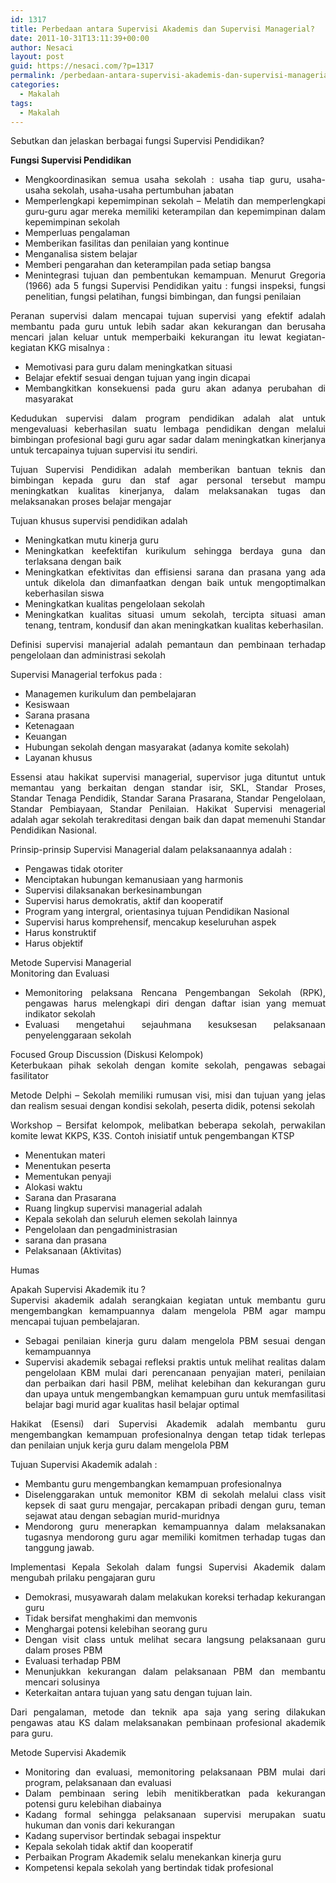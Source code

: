 ```yaml
---
id: 1317
title: Perbedaan antara Supervisi Akademis dan Supervisi Managerial?
date: 2011-10-31T13:11:39+00:00
author: Nesaci
layout: post
guid: https://nesaci.com/?p=1317
permalink: /perbedaan-antara-supervisi-akademis-dan-supervisi-managerial/
categories:
  - Makalah
tags:
  - Makalah
---
```

<p style="text-align: justify;">
  Sebutkan dan jelaskan berbagai fungsi Supervisi Pendidikan?
</p>

<p style="text-align: justify;">
  <strong>Fungsi Supervisi Pendidikan</strong>
</p>

<ul style="text-align: justify;">
  <li>
    Mengkoordinasikan semua usaha sekolah : usaha tiap guru, usaha-usaha sekolah, usaha-usaha pertumbuhan jabatan
  </li>
  <li>
    Memperlengkapi kepemimpinan sekolah &#8211; Melatih dan memperlengkapi guru-guru agar mereka memiliki keterampilan dan kepemimpinan dalam kepemimpinan sekolah
  </li>
  <li>
    Memperluas pengalaman
  </li>
  <li>
    Memberikan fasilitas dan penilaian yang kontinue
  </li>
  <li>
    Menganalisa sistem belajar
  </li>
  <li>
    Memberi pengarahan dan keterampilan pada setiap bangsa
  </li>
  <li>
    Menintegrasi tujuan dan pembentukan kemampuan. Menurut Gregoria (1966) ada 5 fungsi Supervisi Pendidikan yaitu : fungsi inspeksi, fungsi penelitian, fungsi pelatihan, fungsi bimbingan, dan fungsi penilaian
  </li>
</ul>

<p style="text-align: justify;">
  Peranan supervisi dalam mencapai tujuan supervisi yang efektif adalah membantu pada guru untuk lebih sadar akan kekurangan dan berusaha mencari jalan keluar untuk memperbaiki kekurangan itu lewat kegiatan-kegiatan KKG misalnya :
</p>

<ul style="text-align: justify;">
  <li>
    Memotivasi para guru dalam meningkatkan situasi
  </li>
  <li>
    Belajar efektif sesuai dengan tujuan yang ingin dicapai
  </li>
  <li>
    Membangkitkan konsekuensi pada guru akan adanya perubahan di masyarakat
  </li>
</ul>

<p style="text-align: justify;">
  Kedudukan supervisi dalam program pendidikan adalah alat untuk mengevaluasi keberhasilan suatu lembaga pendidikan dengan melalui bimbingan profesional bagi guru agar sadar dalam meningkatkan kinerjanya untuk tercapainya tujuan supervisi itu sendiri.
</p>

<p style="text-align: justify;">
  Tujuan Supervisi Pendidikan adalah memberikan bantuan teknis dan bimbingan kepada guru dan staf agar personal tersebut mampu meningkatkan kualitas kinerjanya, dalam melaksanakan tugas dan melaksanakan proses belajar mengajar<!--more-->
</p>

<p style="text-align: justify;">
  Tujuan khusus supervisi pendidikan adalah
</p>

<ul style="text-align: justify;">
  <li>
    Meningkatkan mutu kinerja guru
  </li>
  <li>
    Meningkatkan keefektifan kurikulum sehingga berdaya guna dan terlaksana dengan baik
  </li>
  <li>
    Meningkatkan efektivitas dan effisiensi sarana dan prasana yang ada untuk dikelola dan dimanfaatkan dengan baik untuk mengoptimalkan keberhasilan siswa
  </li>
  <li>
    Meningkatkan kualitas pengelolaan sekolah
  </li>
  <li>
    Meningkatkan kualitas situasi umum sekolah, tercipta situasi aman tenang, tentram, kondusif dan akan meningkatkan kualitas keberhasilan.
  </li>
</ul>

<p style="text-align: justify;">
  Definisi supervisi manajerial adalah pemantaun dan pembinaan terhadap pengelolaan dan administrasi sekolah
</p>

<p style="text-align: justify;">
  Supervisi Managerial terfokus pada :
</p>

<ul style="text-align: justify;">
  <li>
    Managemen kurikulum dan pembelajaran
  </li>
  <li>
    Kesiswaan
  </li>
  <li>
    Sarana prasana
  </li>
  <li>
    Ketenagaan
  </li>
  <li>
    Keuangan
  </li>
  <li>
    Hubungan sekolah dengan masyarakat (adanya komite sekolah)
  </li>
  <li>
    Layanan khusus
  </li>
</ul>

<p style="text-align: justify;">
  Essensi atau hakikat supervisi managerial, supervisor juga dituntut untuk memantau yang berkaitan dengan standar isir, SKL, Standar Proses, Standar Tenaga Pendidik, Standar Sarana Prasarana, Standar Pengelolaan, Standar Pembiayaan, Standar Penilaian. Hakikat Supervisi menagerial adalah agar sekolah terakreditasi dengan baik dan dapat memenuhi Standar Pendidikan Nasional.
</p>

<p style="text-align: justify;">
  Prinsip-prinsip Supervisi Managerial dalam pelaksanaannya adalah :
</p>

<ul style="text-align: justify;">
  <li>
    Pengawas tidak otoriter
  </li>
  <li>
    Menciptakan hubungan kemanusiaan yang harmonis
  </li>
  <li>
    Supervisi dilaksanakan berkesinambungan
  </li>
  <li>
    Supervisi harus demokratis, aktif dan kooperatif
  </li>
  <li>
    Program yang intergral, orientasinya tujuan Pendidikan Nasional
  </li>
  <li>
    Supervisi harus komprehensif, mencakup keseluruhan aspek
  </li>
  <li>
    Harus konstruktif
  </li>
  <li>
    Harus objektif
  </li>
</ul>

<p style="text-align: justify;">
  Metode Supervisi Managerial<br /> Monitoring dan Evaluasi
</p>

<ul style="text-align: justify;">
  <li>
    Memonitoring pelaksana Rencana Pengembangan Sekolah (RPK), pengawas harus melengkapi diri dengan daftar isian yang memuat indikator sekolah
  </li>
  <li>
    Evaluasi mengetahui sejauhmana kesuksesan pelaksanaan penyelenggaraan sekolah
  </li>
</ul>

<p style="text-align: justify;">
  Focused Group Discussion (Diskusi Kelompok)<br /> Keterbukaan pihak sekolah dengan komite sekolah, pengawas sebagai fasilitator
</p>

<p style="text-align: justify;">
  Metode Delphi &#8211; Sekolah memiliki rumusan visi, misi dan tujuan yang jelas dan realism sesuai dengan kondisi sekolah, peserta didik, potensi sekolah
</p>

<p style="text-align: justify;">
  Workshop &#8211; Bersifat kelompok, melibatkan beberapa sekolah, perwakilan komite lewat KKPS, K3S. Contoh inisiatif untuk pengembangan KTSP
</p>

<ul style="text-align: justify;">
  <li>
    Menentukan materi
  </li>
  <li>
    Menentukan peserta
  </li>
  <li>
    Mementukan penyaji
  </li>
  <li>
    Alokasi waktu
  </li>
  <li>
    Sarana dan Prasarana
  </li>
  <li>
    Ruang lingkup supervisi managerial adalah
  </li>
  <li>
    Kepala sekolah dan seluruh elemen sekolah lainnya
  </li>
  <li>
    Pengelolaan dan pengadministrasian
  </li>
  <li>
    sarana dan prasana
  </li>
  <li>
    Pelaksanaan (Aktivitas)
  </li>
</ul>

<p style="text-align: justify;">
  Humas
</p>

<p style="text-align: justify;">
  Apakah Supervisi Akademik itu ?<br /> Supervisi akademik adalah serangkaian kegiatan untuk membantu guru mengembangkan kemampuannya dalam mengelola PBM agar mampu mencapai tujuan pembelajaran.
</p>

<ul style="text-align: justify;">
  <li>
    Sebagai penilaian kinerja guru dalam mengelola PBM sesuai dengan kemampuannya
  </li>
  <li>
    Supervisi akademik sebagai refleksi praktis untuk melihat realitas dalam pengelolaan KBM mulai dari perencanaan penyajian materi, penilaian dan perbaikan dari hasil PBM, melihat kelebihan dan kekurangan guru dan upaya untuk mengembangkan kemampuan guru untuk memfasilitasi belajar bagi murid agar kualitas hasil belajar optimal
  </li>
</ul>

<p style="text-align: justify;">
  Hakikat (Esensi) dari Supervisi Akademik adalah membantu guru mengembangkan kemampuan profesionalnya dengan tetap tidak terlepas dan penilaian unjuk kerja guru dalam mengelola PBM
</p>

<p style="text-align: justify;">
  Tujuan Supervisi Akademik adalah :
</p>

<ul style="text-align: justify;">
  <li>
    Membantu guru mengembangkan kemampuan profesionalnya
  </li>
  <li>
    Diselenggarakan untuk memonitor KBM di sekolah melalui class visit kepsek di saat guru mengajar, percakapan pribadi dengan guru, teman sejawat atau dengan sebagian murid-muridnya
  </li>
  <li>
    Mendorong guru menerapkan kemampuannya dalam melaksanakan tugasnya mendorong guru agar memiliki komitmen terhadap tugas dan tanggung jawab.
  </li>
</ul>

<p style="text-align: justify;">
  Implementasi Kepala Sekolah dalam fungsi Supervisi Akademik dalam mengubah prilaku pengajaran guru
</p>

<ul style="text-align: justify;">
  <li>
    Demokrasi, musyawarah dalam melakukan koreksi terhadap kekurangan guru
  </li>
  <li>
    Tidak bersifat menghakimi dan memvonis
  </li>
  <li>
    Menghargai potensi kelebihan seorang guru
  </li>
  <li>
    Dengan visit class untuk melihat secara langsung pelaksanaan guru dalam proses PBM
  </li>
  <li>
    Evaluasi terhadap PBM
  </li>
  <li>
    Menunjukkan kekurangan dalam pelaksanaan PBM dan membantu mencari solusinya
  </li>
  <li>
    Keterkaitan antara tujuan yang satu dengan tujuan lain.
  </li>
</ul>

<p style="text-align: justify;">
  Dari pengalaman, metode dan teknik apa saja yang sering dilakukan pengawas atau KS dalam melaksanakan pembinaan profesional akademik para guru.
</p>

<p style="text-align: justify;">
  Metode Supervisi Akademik
</p>

<ul style="text-align: justify;">
  <li>
    Monitoring dan evaluasi, memonitoring pelaksanaan PBM mulai dari program, pelaksanaan dan evaluasi
  </li>
  <li>
    Dalam pembinaan sering lebih menitikberatkan pada kekurangan potensi guru kelebihan diabainya
  </li>
  <li>
    Kadang formal sehingga pelaksanaan supervisi merupakan suatu hukuman dan vonis dari kekurangan
  </li>
  <li>
    Kadang supervisor bertindak sebagai inspektur
  </li>
  <li>
    Kepala sekolah tidak aktif dan kooperatif
  </li>
  <li>
    Perbaikan Program Akademik selalu menekankan kinerja guru
  </li>
  <li>
    Kompetensi kepala sekolah yang bertindak tidak profesional
  </li>
</ul>
